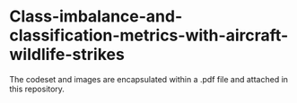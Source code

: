 # Class-imbalance-and-classification-metrics-with-aircraft-wildlife-strikes

The codeset and images are encapsulated within a .pdf file and attached in this repository.
